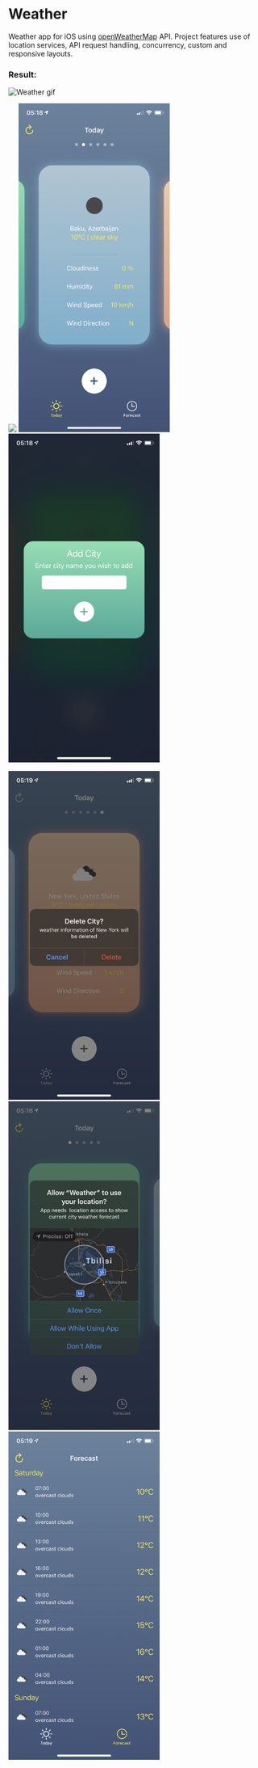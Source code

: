 # Weather
Weather app for iOS using <a href="https://openweathermap.org">openWeatherMap<a/> API. Project features use of location services, API request handling, concurrency, custom and responsive layouts.  

### Result:


![Weather gif]( https://media.giphy.com/media/OACNptsJjjP0sWBpjd/giphy.gif )

<p float="left">
  
  <img src="https://media.giphy.com/media/6fswfLueQrAhBnAssq/giphy.gif" width="300" />
  <img src="./img/02.PNG" width="300" /> 
  <img src="./img/03.PNG" width="300" />
</p>


<p float="left">
  <img src="./img/04.PNG" width="300" />
  <img src="./img/05.PNG" width="300" /> 
  <img src="./img/06.PNG" width="300" />
</p>

